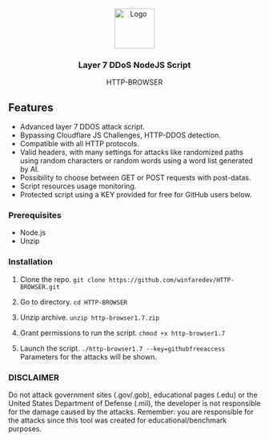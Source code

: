 

<br />
<p align="center">
 <a href="https://github.com/user/repo">
    <img src="https://www.jetbrains.com/guide/assets/nodejs-icon-b7d12c95.svg" alt="Logo" width="80" height="80">
 </a>

 <h3 align="center">Layer 7 DDoS NodeJS Script</h3>

 <p align="center">
    HTTP-BROWSER
    <br />
 </p>
</p>

## Features

- Advanced layer 7 DDOS attack script.
- Bypassing Cloudflare JS Challenges, HTTP-DDOS detection.
- Compatible with all HTTP protocols.
- Valid headers, with many settings for attacks like randomized paths using random characters or random words using a word list generated by AI.
- Possibility to choose between GET or POST requests with post-datas.
- Script resources usage monitoring.
- Protected script using a KEY provided for free for GitHub users below.

### Prerequisites

- Node.js
- Unzip

### Installation

1. Clone the repo.
``` git clone https://github.com/winfaredev/HTTP-BROWSER.git ```

2. Go to directory.
```cd HTTP-BROWSER```
3. Unzip archive.
```unzip http-browser1.7.zip```
4. Grant permissions to run the script.
```chmod +x http-browser1.7```
5. Launch the script.
```./http-browser1.7 --key=githubfreeaccess```
Parameters for the attacks will be shown.

### DISCLAIMER

Do not attack government sites (.gov/.gob), educational pages (.edu) or the United States Department of Defense (.mil), 
the developer is not responsible for the damage caused by the attacks. 
Remember: you are responsible for the attacks since this tool was created for educational/benchmark purposes.
